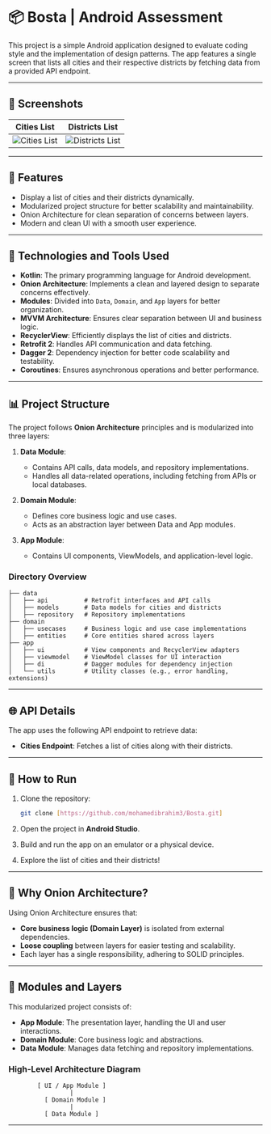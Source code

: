 # 📦 Bosta | Android Assessment  

This project is a simple Android application designed to evaluate coding style and the implementation of design patterns. The app features a single screen that lists all cities and their respective districts by fetching data from a provided API endpoint.  

---

## 📸 Screenshots  

| **Cities List**                          | **Districts List**                        |  
|------------------------------------------|-------------------------------------------|  
| ![Cities List](https://drive.google.com/uc?export=view&id=11brugIuNI1bPjdsTSZTiFOTFGJuObDId) | ![Districts List](https://drive.google.com/uc?export=view&id=1IHuCDZKNCA1CwNkW-I6-UlVbPpgwe-qM) |  

---

## 🚀 Features  

- Display a list of cities and their districts dynamically.  
- Modularized project structure for better scalability and maintainability.  
- Onion Architecture for clean separation of concerns between layers.  
- Modern and clean UI with a smooth user experience.  

---

## 🔧 Technologies and Tools Used  

- **Kotlin**: The primary programming language for Android development.  
- **Onion Architecture**: Implements a clean and layered design to separate concerns effectively.  
- **Modules**: Divided into `Data`, `Domain`, and `App` layers for better organization.  
- **MVVM Architecture**: Ensures clear separation between UI and business logic.  
- **RecyclerView**: Efficiently displays the list of cities and districts.  
- **Retrofit 2**: Handles API communication and data fetching.  
- **Dagger 2**: Dependency injection for better code scalability and testability.  
- **Coroutines**: Ensures asynchronous operations and better performance.  

---

## 📊 Project Structure  

The project follows **Onion Architecture** principles and is modularized into three layers:  

1. **Data Module**:  
   - Contains API calls, data models, and repository implementations.  
   - Handles all data-related operations, including fetching from APIs or local databases.  

2. **Domain Module**:  
   - Defines core business logic and use cases.  
   - Acts as an abstraction layer between Data and App modules.  

3. **App Module**:  
   - Contains UI components, ViewModels, and application-level logic.  

### Directory Overview  

```plaintext
├── data
│   ├── api          # Retrofit interfaces and API calls
│   ├── models       # Data models for cities and districts
│   ├── repository   # Repository implementations
├── domain
│   ├── usecases     # Business logic and use case implementations
│   ├── entities     # Core entities shared across layers
├── app
│   ├── ui           # View components and RecyclerView adapters
│   ├── viewmodel    # ViewModel classes for UI interaction
│   ├── di           # Dagger modules for dependency injection
│   └── utils        # Utility classes (e.g., error handling, extensions)
```

---

## 🌐 API Details  

The app uses the following API endpoint to retrieve data:  
- **Cities Endpoint**: Fetches a list of cities along with their districts.  

---

## 🔖 How to Run  

1. Clone the repository:  
   ```bash
   git clone [https://github.com/mohamedibrahim3/Bosta.git]
   ```  

2. Open the project in **Android Studio**.  
3. Build and run the app on an emulator or a physical device.  
4. Explore the list of cities and their districts!  

---

## 🎯 Why Onion Architecture?  

Using Onion Architecture ensures that:  
- **Core business logic (Domain Layer)** is isolated from external dependencies.  
- **Loose coupling** between layers for easier testing and scalability.  
- Each layer has a single responsibility, adhering to SOLID principles.  

---

## 📂 Modules and Layers  

This modularized project consists of:  
- **App Module**: The presentation layer, handling the UI and user interactions.  
- **Domain Module**: Core business logic and abstractions.  
- **Data Module**: Manages data fetching and repository implementations.  

### High-Level Architecture Diagram  

```plaintext
        [ UI / App Module ]
                 |
          [ Domain Module ]
                 |
          [ Data Module ]
```

---
 
